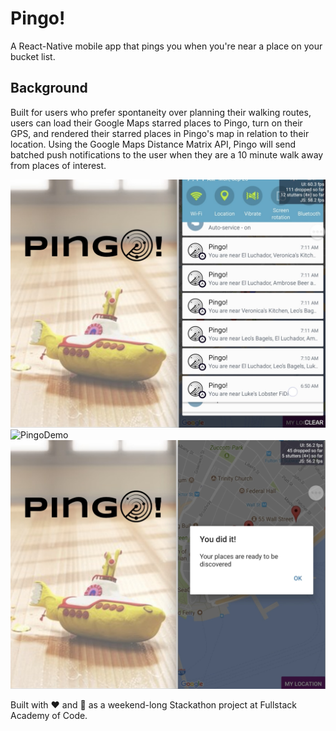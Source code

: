 # Pingo!

A React-Native mobile app that pings you when you're near a place on your bucket list.

## Background

Built for users who prefer spontaneity over planning their walking routes, users can load their Google Maps starred places to Pingo, turn on their GPS, and rendered their starred places in Pingo's map in relation to their location. Using the Google Maps Distance Matrix API, Pingo will send batched push notifications to the user when they are a 10 minute walk away from places of interest. 

![PingoLoad](assets/pingo-load.jpg)
<img src="https://media.giphy.com/media/l4pThBVpD5pgULxIc/giphy.gif" alt="PingoDemo" height="480">
![PingoNotifcations](assets/pingo-notifications.jpg)

Built with :heart: and :icecream: as a weekend-long Stackathon project at Fullstack Academy of Code.
